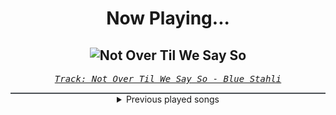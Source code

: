 <div align="center"> 
<h1>Now Playing...</h1>

![Not Over Til We Say So](https://i.scdn.co/image/ab67616d00001e0220d06426954869610e4a052f)
--
_<samp><a href="https://open.spotify.com/track/4GWjjctYOXTUs5lyCZvbNt">Track: Not Over Til We Say So - Blue Stahli</a></samp>_

<div style="border: 1px #4B5054 solid"></div>
<details>
  <summary>
    Previous played songs
  </summary>
  <table>
    <thead>
      <tr>
        <th>
          Artist
        </th>
        <th>
          Song
        </th>
        <th>
          Link
        </th>
      </tr>
    </thead>
    <tbody>
      <tr><td>Blue Stahli</td><td>Not Over Til We Say So</td><td><a href="https://open.spotify.com/track/4GWjjctYOXTUs5lyCZvbNt">https://open.spotify.com/track/4GWjjctYOXTUs5lyCZvbNt</a></td></tr><tr><td>Celldweller</td><td>Too Many Tears</td><td><a href="https://open.spotify.com/track/6BYxcunaItPgAWBdmokB3c">https://open.spotify.com/track/6BYxcunaItPgAWBdmokB3c</a></td></tr><tr><td>The Algorithm</td><td>Decompilation</td><td><a href="https://open.spotify.com/track/7CrAk5H7nWgwXzVrkwyWHh">https://open.spotify.com/track/7CrAk5H7nWgwXzVrkwyWHh</a></td></tr><tr><td>Void Chapter</td><td>Reclaimer</td><td><a href="https://open.spotify.com/track/1E7C3OWH7JwjaTmFVqw5cY">https://open.spotify.com/track/1E7C3OWH7JwjaTmFVqw5cY</a></td></tr><tr><td>Zardonic</td><td>Pure Power (Original Mix)</td><td><a href="https://open.spotify.com/track/2T1a0p2yf1ENPsvoZHT73w">https://open.spotify.com/track/2T1a0p2yf1ENPsvoZHT73w</a></td></tr><tr><td>Nitroverts</td><td>Break The System</td><td><a href="https://open.spotify.com/track/4gmrtQKLVXho9YCNfViUVH">https://open.spotify.com/track/4gmrtQKLVXho9YCNfViUVH</a></td></tr><tr><td>CANTERVICE</td><td>The Machine</td><td><a href="https://open.spotify.com/track/7Gq2KDKN283ZeoCLXojl57">https://open.spotify.com/track/7Gq2KDKN283ZeoCLXojl57</a></td></tr><tr><td>Oddko</td><td>Kitty Girl (Nitroverts Remix) [Instrumental]</td><td><a href="https://open.spotify.com/track/4VjkoSLFQHuJXwSsIKocu1">https://open.spotify.com/track/4VjkoSLFQHuJXwSsIKocu1</a></td></tr><tr><td>STARSET</td><td>MANIFEST</td><td><a href="https://open.spotify.com/track/4a8hN7I0sLKib8C5wCuxwE">https://open.spotify.com/track/4a8hN7I0sLKib8C5wCuxwE</a></td></tr><tr><td>The Plague</td><td>Fire Roar</td><td><a href="https://open.spotify.com/track/3Abn0QQNVVTOB94NZLEYgz">https://open.spotify.com/track/3Abn0QQNVVTOB94NZLEYgz</a></td></tr><tr><td>Void Chapter</td><td>Resist (feat. Celldweller) - Brian Skeel VIP</td><td><a href="https://open.spotify.com/track/1nVH2TR6Twh7Nsylg1QtmV">https://open.spotify.com/track/1nVH2TR6Twh7Nsylg1QtmV</a></td></tr><tr><td>Zardonic</td><td>Bitter</td><td><a href="https://open.spotify.com/track/2l9AZ08Py3j9bYusLSMQwP">https://open.spotify.com/track/2l9AZ08Py3j9bYusLSMQwP</a></td></tr><tr><td>Nitroverts</td><td>What's Going On</td><td><a href="https://open.spotify.com/track/7zBG4CRoc8ObsOjW1iRBwg">https://open.spotify.com/track/7zBG4CRoc8ObsOjW1iRBwg</a></td></tr><tr><td>CANTERVICE</td><td>Blackout</td><td><a href="https://open.spotify.com/track/296u5rNC9NQSsoAvZpc30N">https://open.spotify.com/track/296u5rNC9NQSsoAvZpc30N</a></td></tr><tr><td>Paul Udarov & Voicians</td><td>Inside</td><td><a href="https://open.spotify.com/track/69pRMnIVe3FCpzAjYV2JrG">https://open.spotify.com/track/69pRMnIVe3FCpzAjYV2JrG</a></td></tr><tr><td>STARSET</td><td>SYMBIOTIC</td><td><a href="https://open.spotify.com/track/2HuwYScLZyQNnk8P6YgXiQ">https://open.spotify.com/track/2HuwYScLZyQNnk8P6YgXiQ</a></td></tr><tr><td>The Plague</td><td>Right Back Down</td><td><a href="https://open.spotify.com/track/0fbheuTC6h5Mnz6ZvESSfx">https://open.spotify.com/track/0fbheuTC6h5Mnz6ZvESSfx</a></td></tr><tr><td>Void Chapter</td><td>Heartscrape</td><td><a href="https://open.spotify.com/track/3AgvwB1YszAswNiJqR43yB">https://open.spotify.com/track/3AgvwB1YszAswNiJqR43yB</a></td></tr><tr><td>Zardonic</td><td>Raise Hell (Original Mix)</td><td><a href="https://open.spotify.com/track/5zAm5pRYiw1tw4Fr2dxuNj">https://open.spotify.com/track/5zAm5pRYiw1tw4Fr2dxuNj</a></td></tr><tr><td>Nitroverts</td><td>Not A Monster</td><td><a href="https://open.spotify.com/track/4yB5YCGXfZiQLPRTFg7Ocu">https://open.spotify.com/track/4yB5YCGXfZiQLPRTFg7Ocu</a></td></tr>
    </tbody>
  </table>
</details>

</div>
